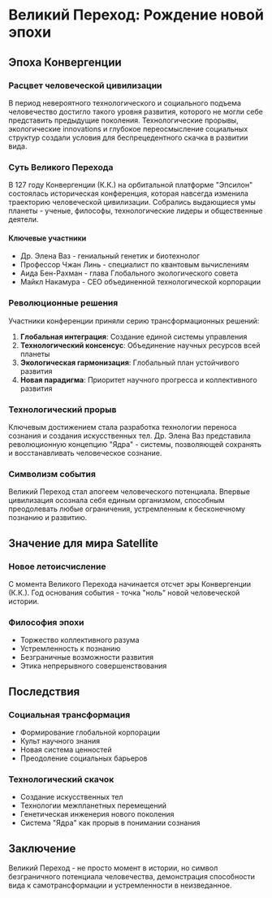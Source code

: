 # Великий Переход: Рождение новой эпохи

## Эпоха Конвергенции

### Расцвет человеческой цивилизации
В период невероятного технологического и социального подъема человечество достигло такого уровня развития, которого не могли себе представить предыдущие поколения. Технологические прорывы, экологические innovations и глубокое переосмысление социальных структур создали условия для беспрецедентного скачка в развитии вида.

### Суть Великого Перехода
В 127 году Конвергенции (К.К.) на орбитальной платформе "Эпсилон" состоялась историческая конференция, которая навсегда изменила траекторию человеческой цивилизации. Собрались выдающиеся умы планеты - ученые, философы, технологические лидеры и общественные деятели.

#### Ключевые участники
- Др. Элена Ваз - гениальный генетик и биотехнолог
- Профессор Чжан Линь - специалист по квантовым вычислениям
- Аида Бен-Рахман - глава Глобального экологического совета
- Майкл Накамура - CEO объединенной технологической корпорации

### Революционные решения
Участники конференции приняли серию трансформационных решений:
1. **Глобальная интеграция**: Создание единой системы управления
2. **Технологический консенсус**: Объединение научных ресурсов всей планеты
3. **Экологическая гармонизация**: Глобальный план устойчивого развития
4. **Новая парадигма**: Приоритет научного прогресса и коллективного развития

### Технологический прорыв
Ключевым достижением стала разработка технологии переноса сознания и создания искусственных тел. Др. Элена Ваз представила революционную концепцию "Ядра" - системы, позволяющей сохранять и восстанавливать человеческое сознание.

### Символизм события
Великий Переход стал апогеем человеческого потенциала. Впервые цивилизация осознала себя единым организмом, способным преодолевать любые ограничения, устремленным к бесконечному познанию и развитию.

## Значение для мира Satellite

### Новое летоисчисление
С момента Великого Перехода начинается отсчет эры Конвергенции (К.К.). Год основания события - точка "ноль" новой человеческой истории.

### Философия эпохи
- Торжество коллективного разума
- Устремленность к познанию
- Безграничные возможности развития
- Этика непрерывного совершенствования

## Последствия

### Социальная трансформация
- Формирование глобальной корпорации
- Культ научного знания
- Новая система ценностей
- Преодоление социальных барьеров

### Технологический скачок
- Создание искусственных тел
- Технологии межпланетных перемещений
- Генетическая инженерия нового поколения
- Система "Ядра" как прорыв в понимании сознания

## Заключение
Великий Переход - не просто момент в истории, но символ безграничного потенциала человечества, демонстрация способности вида к самотрансформации и устремленности в неизведанное.